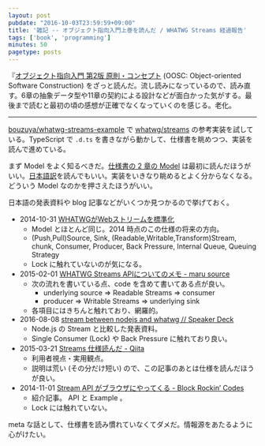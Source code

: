 ```yaml
---
layout: post
pubdate: "2016-10-03T23:59:59+09:00"
title: '雑記 -- オブジェクト指向入門上巻を読んだ / WHATWG Streams 経過報告'
tags: ['book', 'programming']
minutes: 50
pagetype: posts
---
```

『[オブジェクト指向入門 第2版 原則・コンセプト](https://www.amazon.co.jp/dp/4798111112) (OOSC: Object-oriented Software Construction) をざっと読んだ。流し読みになっているので、読み直す。6章の抽象データ型や11章の契約による設計などが面白かった気がする。最後まで読むと最初の頃の感想が正確でなくなっていくのを感じる。老化。

-----

[bouzuya/whatwg-streams-example][] で [whatwg/streams][] の参考実装を試している。TypeScript で `.d.ts` を書きながら動かして、仕様書を眺めつつ、実装を読んで進めている。

まず Model をよく知るべきだ。[仕様書の 2 章の Model](https://streams.spec.whatwg.org/#model) は最初に読んだほうがいい。[日本語訳](https://triple-underscore.github.io/Streams-ja.html#model)を読んでもいい。実装をいきなり眺めるとよく分からなくなる。どういう Model なのかを押さえたほうがいい。

日本語の発表資料や blog 記事などがいくつか見つかるので挙げておく。

- 2014-10-31 [WHATWGがWebストリームを標準化](https://www.infoq.com/jp/news/2014/11/whatwg-streams)
  - Model とほとんど同じ。2014 時点のこの仕様の将来の方向。
  - (Push,Pull)Source, Sink, (Readable,Writable,Transform)Stream, chunk, Consumer, Producer, Back Pressure, Internal Queue, Queuing Strategy
  - Lock に触れていないのが気になる。
- 2015-02-01 [WHATWG Streams APIについてのメモ - maru source](http://blog.h13i32maru.jp/entry/2015/02/01/120918)
  - 次の流れを書いている点、code を含めて書いてある点が良い。
    - underlying source => Readable Streams => consumer
    - producer => Writable Streams => underlying sink
  - 各項目にはきちんと触れており、網羅的。
- 2016-08-08 [stream between nodejs and whatwg // Speaker Deck](https://speakerdeck.com/jxck/stream-between-nodejs-and-whatwg)
  - Node.js の Stream と比較した発表資料。
  - Single Consumer (Lock) や Back Pressure に触れており良い。
- 2015-03-21 [Streams 仕様読んだ - Qiita](http://qiita.com/mysticatea/items/1362f380c3caa3caa3b0)
  - 利用者視点・実用観点。
  - 説明は荒い (その分だけ短い) ので、この記事のあとは仕様を読んだほうが良い。
- 2014-11-01 [Stream API がブラウザにやってくる - Block Rockin’ Codes](http://jxck.hatenablog.com/entry/whatwg-stream)
  - 紹介記事。 API と Example 。
  - Lock には触れていない。

meta な話として、仕様書を読み慣れていなくてダメだ。情報源をあたるように心がけたい。

[bouzuya/whatwg-streams-example]: https://github.com/bouzuya/whatwg-streams-example
[whatwg/streams]: https://github.com/whatwg/streams
